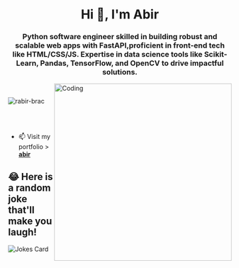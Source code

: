 <h1 align="center">Hi 👋, I'm Abir</h1>
<h3 align="center">Python software engineer skilled in building robust and scalable web apps with FastAPI,proficient in front-end tech like HTML/CSS/JS. Expertise in data science tools like Scikit-Learn, Pandas, TensorFlow, and OpenCV to drive impactful solutions.</h3>
<img align="right" alt="Coding" width="400" src="https://raw.githubusercontent.com/TheDudeThatCode/TheDudeThatCode/master/Assets/Developer.gif">
<br>
<p align="left"> <img src="https://komarev.com/ghpvc/?username=abirmunna&label=Profile%20views&color=0e75b6&style=flat" alt="rabir-brac" /> </p>
<br>
<br>


- 📫 Visit my portfolio > **[abir](https://abir-resume-67162007e012.herokuapp.com/)**







## 😂 Here is a random joke that'll make you laugh!
![Jokes Card](https://readme-jokes.vercel.app/api)



<!---
abirmunna/abirmunna is a ✨ special ✨ repository because its `README.md` (this file) appears on your GitHub profile.
You can click the Preview link to take a look at your changes.
--->
